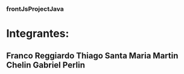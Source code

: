 ### frontJsProjectJava
# Integrantes:
Franco Reggiardo
Thiago Santa Maria
Martin Chelin
Gabriel Perlin
-------------------------------------------